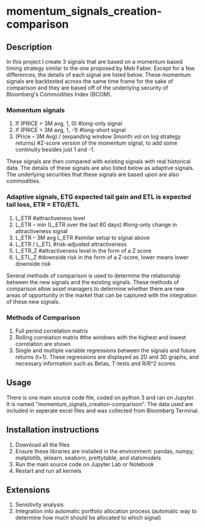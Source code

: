 # momentum_signals_creation-comparison

## Description

In this project I create 3 signals that are based on a momentum based timing strategy similar to the one proposed by Meb Faber. Except for a few differences, the details of each signal are listed below. These momentum signals are backtested across the same time frame for the sake of comparison and they are based off of the underlying security of Bloomberg's Commodities Index (BCOM).

### Momentum signals
1)	If (PRICE > 3M avg, 1, 0) #long-only signal
2)	If (PRICE > 3M avg, 1, -1) #long-short signal
3)	(Price – 3M Avg) / (expanding window 3month vol on log strategy returns) #Z-score version of the momentum signal, to add some continuity besides just 1 and -1.

These signals are then compared with existing signals with real historical data. The details of these signals are also listed below as adaptive signals. The underlying securities that these signals are based upon are also commodities.

### Adaptive signals, ETG expected tail gain and ETL is expected tail loss, ETR = ETG/ETL
1)	L_ETR #attractiveness level
2)	L_ETR – min (L_ETR over the last 60 days) #long-only change in attractiveness signal
3)	L_ETR – 3M avg L_ETR #similar setup to signal above
4)	L_ETR / L_ETL #risk-adjusted attractiveness
5)	L_ETR_Z #attractiveness level in the form of a Z score
6)	L_ETL_Z #downside risk in the form of a Z-score, lower means lower downside risk

Several methods of comparison is used to determine the relationship between the new signals and the existing signals. These methods of comparison allow asset managers to determine whether there are new areas of opportunity in the market that can be captured with the integration of these new signals.

### Methods of Comparison
1. Full period correlation matrix
2. Rolling correlation matrix #the windows with the highest and lowest correlation are shown
3. Single and multiple variable regressions between the signals and future returns (t+1). These regressions are displayed as 2D and 3D graphs, and necessary information such as Betas, T-tests and R/R^2 scores.

## Usage

There is one main source code file, coded on python 3 and ran on Jupyter. It is named "momentum_signals_creation-comparison". The data used are included in seperate excel files and was collected from Bloomberg Terminal. 

## Installation instructions

1. Download all the files
2. Ensure these libraries are installed in the environment: pandas, numpy, matplotlib, sklearn, seaborn, prettytable, and statsmodels
3. Run the main source code on Jupyter Lab or Notebook
4. Restart and run all kernels 

## Extensions

1. Sensitivity analysis
2. Integration into automatic portfolio allocation process (automatic way to determine how much should be allocated to which signal)
